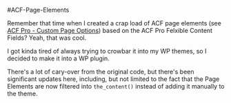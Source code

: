 #ACF-Page-Elements

Remember that time when I created a crap load of ACF page elements (see [ACF Pro - Custom Page Options](https://github.com/wglassbrook/ACF-PRO-Custom-Page-Options)) based on the ACF Pro Felxible Content Fields? Yeah, that was cool.  

I got kinda tired of always trying to crowbar it into my WP themes, so I decided to make it into a WP plugin.  

There's a lot of cary-over from the original code, but there's been significant updates here, including, but not limited to the fact that the Page Elements are now filtered into `the_content()` instead of adding it manually to the theme.

